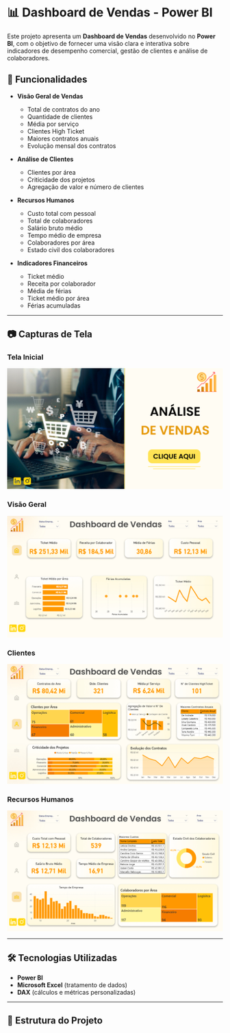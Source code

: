 # 📊 Dashboard de Vendas - Power BI

Este projeto apresenta um **Dashboard de Vendas** desenvolvido no **Power BI**, com o objetivo de fornecer uma visão clara e interativa sobre indicadores de desempenho comercial, gestão de clientes e análise de colaboradores.

## 📌 Funcionalidades

- **Visão Geral de Vendas**
  - Total de contratos do ano
  - Quantidade de clientes
  - Média por serviço
  - Clientes High Ticket
  - Maiores contratos anuais
  - Evolução mensal dos contratos

- **Análise de Clientes**
  - Clientes por área
  - Criticidade dos projetos
  - Agregação de valor e número de clientes

- **Recursos Humanos**
  - Custo total com pessoal
  - Total de colaboradores
  - Salário bruto médio
  - Tempo médio de empresa
  - Colaboradores por área
  - Estado civil dos colaboradores

- **Indicadores Financeiros**
  - Ticket médio
  - Receita por colaborador
  - Média de férias
  - Ticket médio por área
  - Férias acumuladas

---

## 📷 Capturas de Tela

### Tela Inicial
![Tela Inicial](DashboardVendas/imagens/telaInicial.png)

### Visão Geral
![Visão Geral](DashboardVendas/imagens/visaoGeral.png)

### Clientes
![Clientes](DashboardVendas/imagens/clientes.png)

### Recursos Humanos
![RH](DashboardVendas/imagens/RH.png)

---

## 🛠️ Tecnologias Utilizadas

- **Power BI**
- **Microsoft Excel** (tratamento de dados)
- **DAX** (cálculos e métricas personalizadas)

---

## 📂 Estrutura do Projeto

